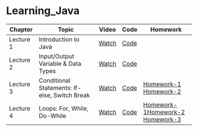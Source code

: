 # Learning_Java

<table>
    <thead>
        <tr>
            <th>Chapter</th>
            <th>Topic</th>
            <th>Video</th>
            <th>Code</th>
            <th>Homework</th>
        </tr>
    </thead>
    <tbody>
        <tr>
            <td>Lecture 1</td>
            <td>Introduction to Java</td>
            <td><a href="https://www.youtube.com/watch?v=yRpLlJmRo2w">Watch</a></td>
            <td><a href="https://github.com/Shubham-Choudhury/Learning_Java/blob/main/AC_1_Lecture.java">Code</a></td>
            <td></td>
        </tr>
        <tr>
            <td>Lecture 2</td>
            <td>Input/Output Variable & Data Types</td>
            <td><a href="https://www.youtube.com/watch?v=LusTv0RlnSU">Watch</a></td>
            <td><a href="https://github.com/Shubham-Choudhury/Learning_Java/blob/main/AC_2_Lecture.java">Code</a></td>
            <td></td>
        </tr>
        <tr>
            <td>Lecture 3</td>
            <td>Conditional Statements: If-else, Switch Break</td>
            <td><a href="https://www.youtube.com/watch?v=I5srDu75h_M&t=596s">Watch</a></td>
            <td><a href="https://github.com/Shubham-Choudhury/Learning_Java/blob/main/AC_3_Lecture.java">Code</a></td>
            <td><a href="https://github.com/Shubham-Choudhury/Learning_Java/blob/main/AC_3_Lecture_Homework_1.java">Homework-1</a><br><a href="https://github.com/Shubham-Choudhury/Learning_Java/blob/main/AC_3_Lecture_Homework_2.java">Homework-2</a></td>
        </tr>
        <tr>
            <td>Lecture 4</td>
            <td>Loops: For, While, Do-While</td>
            <td><a href="https://www.youtube.com/watch?v=0r1SfRoLuzU">Watch</a></td>
            <td><a href="https://github.com/Shubham-Choudhury/Learning_Java/blob/main/AC_4_Lecture.java">Code</a></td>
            <td><a href="https://github.com/Shubham-Choudhury/Learning_Java/blob/main/AC_4_Lecture_Homework_1.java">Homework-1</a><a href="https://github.com/Shubham-Choudhury/Learning_Java/blob/main/AC_4_Lecture_Homework_2.java">Homework-2</a><br><a href="https://github.com/Shubham-Choudhury/Learning_Java/blob/main/AC_4_Lecture_Homework_3.java">Homework-3</a></td>
        </tr>
    </tbody>
</table>
